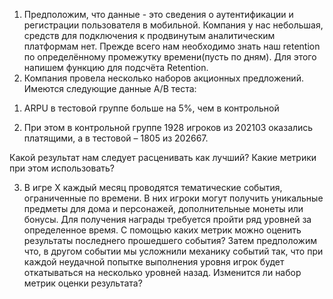  1. Предположим, что данные - это сведения о аутентификации и регистрации пользователя в мобильной. Компания у нас небольшая, средств для подключения к продвинутым аналитическим платформам нет. Прежде всего нам необходимо знать наш retention по определённому промежутку времени(пусть по дням).
  Для этого напишем функцию для подсчёта Retention.
 2. Компания провела несколько наборов акционных предложений.   Имеются следующие данные A/B теста:
1) ARPU в тестовой группе больше на 5%, чем в контрольной

2) При этом в контрольной группе 1928 игроков из 202103 оказались платящими, а в тестовой – 1805 из 202667.

Какой результат нам следует расценивать как лучший? Какие метрики при этом использовать?

  3. В игре X каждый месяц проводятся тематические события, ограниченные по времени. В них игроки могут получить уникальные предметы для дома и персонажей,   дополнительные монеты или бонусы. Для получения награды требуется пройти ряд уровней за определенное время. С помощью каких метрик можно оценить результаты последнего прошедшего события?
 Затем предположим что, в другом событии мы усложнили механику событий так, что при каждой неудачной попытке выполнения уровня игрок будет откатываться на несколько уровней назад.  Изменится ли набор метрик оценки результата?
